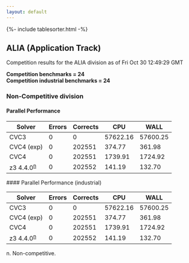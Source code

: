 ```yaml
---
layout: default
---
```

{%- include tablesorter.html -%}

##  ALIA (Application Track)

Competition results for the ALIA division as of Fri Oct 30 12:49:29 GMT

**Competition benchmarks = 24** 
**<br/>Competition industrial benchmarks = 24** 

###  Non-Competitive division  




#### Parallel Performance
<table id="parallel" class="result sorted">
<thead>
<tr>
<th class="center">Solver</th><th class="center">Errors</th>
<th class="center">Corrects</th>
<th class="center">CPU</th>
<th class="center">WALL</th>
</tr>
</thead>
<tr>
<td>CVC3</td>
<td class="right">0</td>
<td class="right">0</td>
<td class="right">57622.16</td>
<td class="right">57600.25</td>
</tr>
<tr>
<td>CVC4 (exp)</td>
<td class="right">0</td>
<td class="right">202551</td>
<td class="right">374.77</td>
<td class="right">361.98</td>
</tr>
<tr>
<td>CVC4</td>
<td class="right">0</td>
<td class="right">202551</td>
<td class="right">1739.91</td>
<td class="right">1724.92</td>
</tr>
<tr>
<td><span class="non-competing-grey">z3 4.4.0<sup><a href="#fn">n</a></sup></span></td>
<td class="right">0</td>
<td class="right">202552</td>
<td class="right">141.19</td>
<td class="right">132.70</td>
</tr>

</table>
#### Parallel Performance (industrial)
<table id="paralleli" class="result sorted">
<thead>
<tr>
<th class="center">Solver</th><th class="center">Errors</th>
<th class="center">Corrects</th>
<th class="center">CPU</th>
<th class="center">WALL</th>
</tr>
</thead>
<tr>
<td>CVC3</td>
<td class="right">0</td>
<td class="right">0</td>
<td class="right">57622.16</td>
<td class="right">57600.25</td>
</tr>
<tr>
<td>CVC4 (exp)</td>
<td class="right">0</td>
<td class="right">202551</td>
<td class="right">374.77</td>
<td class="right">361.98</td>
</tr>
<tr>
<td>CVC4</td>
<td class="right">0</td>
<td class="right">202551</td>
<td class="right">1739.91</td>
<td class="right">1724.92</td>
</tr>
<tr>
<td><span class="non-competing-grey">z3 4.4.0<sup><a href="#fn">n</a></sup></span></td>
<td class="right">0</td>
<td class="right">202552</td>
<td class="right">141.19</td>
<td class="right">132.70</td>
</tr>
</table>

<span id="fn"> n. Non-competitive.</span>
